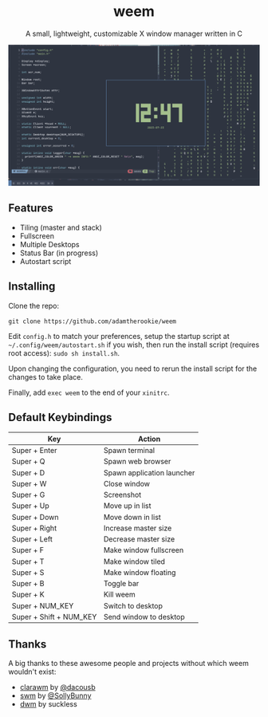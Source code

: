 <div style="text-align:center">
<h1>weem</h1>
A small, lightweight, customizable X window manager written in C
</div>

![screenshot](./screenshot.png)

## Features
- Tiling (master and stack)
- Fullscreen
- Multiple Desktops
- Status Bar (in progress)
- Autostart script

## Installing
Clone the repo:
```console
git clone https://github.com/adamtherookie/weem
```
Edit `config.h` to match your preferences, setup the startup script at `~/.config/weem/autostart.sh` if you wish, then run the install script (requires root access): `sudo sh install.sh`.

Upon changing the configuration, you need to rerun the install script for the changes to take place. 

Finally, add `exec weem` to the end of your `xinitrc`.

## Default Keybindings
| Key | Action |
|-----|--------|
| Super + Enter | Spawn terminal |
| Super + Q | Spawn web browser |
| Super + D | Spawn application launcher |
| Super + W | Close window |
| Super + G | Screenshot |
| Super + Up | Move up in list |
| Super + Down | Move down in list |
| Super + Right | Increase master size |
| Super + Left | Decrease master size |
| Super + F | Make window fullscreen |
| Super + T | Make window tiled |
| Super + S | Make window floating |
| Super + B | Toggle bar |
| Super + K | Kill weem |
| Super + NUM_KEY | Switch to desktop |
| Super + Shift + NUM_KEY | Send window to desktop |

## Thanks
A big thanks to these awesome people and projects without which weem wouldn't exist:
- [clarawm](https://github.com/dacousb/clarawm) by [@dacousb](https://github.com/dacousb)
- [swm](https://github.com/SollyBunny/swm) by [@SollyBunny](https://github.com/SollyBunny)
- [dwm](https://dwm.suckless.org/) by suckless
